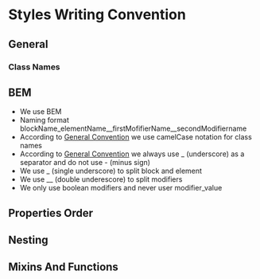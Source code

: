 # Styles Writing Convention

## General

### Class Names


## BEM
- We use BEM
- Naming format blockName_elementName__firstMofifierName__secondModifiername
- According to [General Convention](/docs/conventions.md) we use camelCase notation for class names
- According to [General Convention](/docs/conventions.md) we always use _ (underscore) as a separator and do not use - (minus sign)
- We use _ (single underscore) to split block and element
- We use __ (double underescore) to split modifiers
- We only use boolean modifiers and never user modifier_value

## Properties Order

## Nesting

## Mixins And Functions
